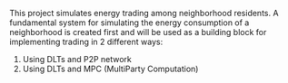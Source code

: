 This project simulates energy trading among neighborhood residents. A fundamental system for simulating the energy consumption of a neighborhood is created first and will be used as a building block for implementing trading in 2 different ways:

1. Using DLTs and P2P network
1. Using DLTs and MPC (MultiParty Computation)

